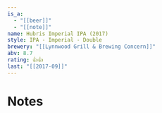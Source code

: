 ```yaml
---
is_a:
  - "[[beer]]"
  - "[[note]]"
name: Hubris Imperial IPA (2017)
style: IPA - Imperial - Double
brewery: "[[Lynnwood Grill & Brewing Concern]]"
abv: 8.7
rating: 👍👍
last: "[[2017-09]]"
---
```

# Notes

